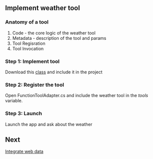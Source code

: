 ## Implement weather tool

### Anatomy of a tool
1. Code - the core logic of the weather tool
2. Metadata - description of the tool and params
3. Tool Regisration
4. Tool Invocation

### Step 1: Implement tool
Download this [class](WeatherTool.cs) and include it in the project

### Step 2: Register the tool
Open FunctionToolAdapter.cs and include the weather tool in the *tools* variable.

### Step 3: Launch
Launch the app and ask about the weather

## Next
[Integrate web data](Idara.md) 
